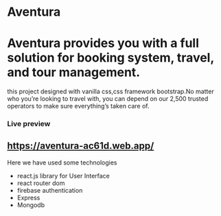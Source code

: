 # Aventura
# Aventura provides you with a full solution for booking system, travel, and tour management.

this project designed with vanilla css,css framework bootstrap.No matter who you’re looking to travel with, you can depend on our 2,500 trusted operators to make sure everything’s taken care of.

### Live preview
## https://aventura-ac61d.web.app/

Here we have used some technologies
- react.js library for User Interface
- react router dom 
- firebase authentication
- Express
- Mongodb